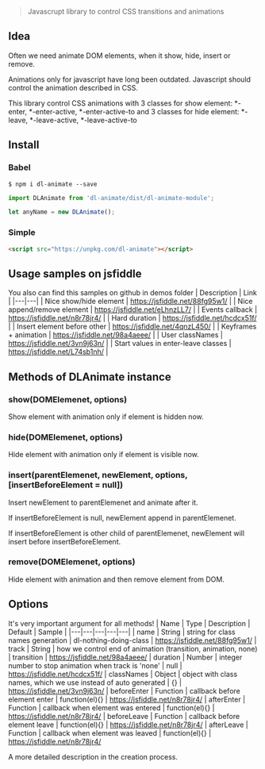> Javascrupt library to control CSS transitions and animations

## Idea

Often we need animate DOM elements, when it show, hide, insert or remove.  

Animations only for javascript have long been outdated. Javascript should control the animation described in CSS.  

This library control CSS animations with 3 classes for show element: 
*-enter, *-enter-active, *-enter-active-to 
and 3 classes for hide element:
*-leave, *-leave-active, *-leave-active-to 

## Install

### Babel
```
$ npm i dl-animate --save
```
```js
import DLAnimate from 'dl-animate/dist/dl-animate-module';

let anyName = new DLAnimate();
```

### Simple
```html
<script src="https://unpkg.com/dl-animate"></script>
```
## Usage samples on jsfiddle
You also can find this samples on github in demos folder
| Description  | Link  |
|---|---|
| Nice show/hide element  |  https://jsfiddle.net/88fg95w1/ |
| Nice append/remove element  |  https://jsfiddle.net/eLhnzLL7/ |
| Events callback  |  https://jsfiddle.net/n8r78jr4/ |
| Hard duration  |  https://jsfiddle.net/hcdcx51f/ |
| Insert element before other  |  https://jsfiddle.net/4qnzL450/ |
| Keyframes + animation  |  https://jsfiddle.net/98a4aeee/ |
| User classNames  |  https://jsfiddle.net/3vn9j63n/ |
| Start values in enter-leave classes  |  https://jsfiddle.net/L74sb1nh/ |

## Methods of DLAnimate instance

### show(DOMElemenet, options)
Show element with animation only if element is hidden now.

### hide(DOMElemenet, options)
Hide element with animation only if element is visible now.

### insert(parentElemenet, newElement, options, [insertBeforeElement = null])
Insert newElement to parentElemenet and animate after it.  

If insertBeforeElement is null, newElement append in parentElemenet.  

If insertBeforeElement is other child of parentElemenet, newElement will insert before insertBeforeElement.

### remove(DOMElemenet, options)
Hide element with animation and then remove element from DOM.

## Options
It's very important argument for all methods!
| Name  | Type  | Description  | Default  | Sample  |
|---|---|---|---|---|
| name  | String |  string for class names generation |  dl-nothing-doing-class | https://jsfiddle.net/88fg95w1/
| track  | String |  how we control end of animation (transition, animation, none) | transition | https://jsfiddle.net/98a4aeee/
| duration  | Number |  integer number to stop animation when track is 'none' | null | https://jsfiddle.net/hcdcx51f/
| classNames  | Object |  object with class names, which we use instead of auto generated | {} | https://jsfiddle.net/3vn9j63n/
| beforeEnter  | Function |  callback before element enter | function(el){} | https://jsfiddle.net/n8r78jr4/
| afterEnter  | Function |  callback when element was entered | function(el){} | https://jsfiddle.net/n8r78jr4/
| beforeLeave  | Function |  callback before element leave | function(el){} | https://jsfiddle.net/n8r78jr4/
| afterLeave  | Function |  callback when element was leaved | function(el){} | https://jsfiddle.net/n8r78jr4/

A more detailed description in the creation process.